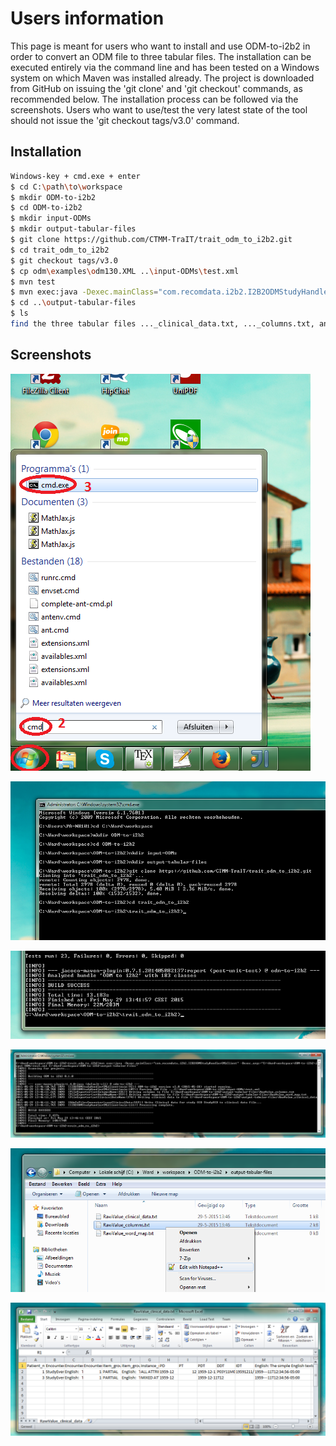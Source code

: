 Users information
================
This page is meant for users who want to install and use ODM-to-i2b2 in order to convert an ODM file to
three tabular files. The installation can be executed entirely via the command line and has been tested
on a Windows system on which Maven was installed already. The project is downloaded from GitHub on issuing
the 'git clone' and 'git checkout' commands, as recommended below. The installation process can be followed
via the screenshots. Users who want to use/test the very latest state of the tool should not issue the
'git checkout tags/v3.0' command.

Installation
------------
```sh
Windows-key + cmd.exe + enter
$ cd C:\path\to\workspace
$ mkdir ODM-to-i2b2
$ cd ODM-to-i2b2
$ mkdir input-ODMs
$ mkdir output-tabular-files
$ git clone https://github.com/CTMM-TraIT/trait_odm_to_i2b2.git
$ cd trait_odm_to_i2b2
$ git checkout tags/v3.0
$ cp odm\examples\odm130.XML ..\input-ODMs\test.xml
$ mvn test
$ mvn exec:java -Dexec.mainClass="com.recomdata.i2b2.I2B2ODMStudyHandlerCMLClient" -Dexec.args="C:\path\to\workspace\ODM-to-i2b2\input-ODMs\test.xml C:\path\to\workspace\ODM-to-i2b2\output-tabular-files"
$ cd ..\output-tabular-files
$ ls
find the three tabular files ..._clinical_data.txt, ..._columns.txt, and ..._word_map.txt
```

Screenshots
-----------
![Image start command prompt](https://github.com/CTMM-TraIT/trait_odm_to_i2b2/blob/master/src/documentation/start_command_prompt.png)

![Image first commands](https://github.com/CTMM-TraIT/trait_odm_to_i2b2/blob/master/src/documentation/first_commands.png)

![Image test build success](https://github.com/CTMM-TraIT/trait_odm_to_i2b2/blob/master/src/documentation/test_build_success.png)

![Image execution success](https://github.com/CTMM-TraIT/trait_odm_to_i2b2/blob/master/src/documentation/execution_success.png)

![Image find the files](https://github.com/CTMM-TraIT/trait_odm_to_i2b2/blob/master/src/documentation/find_the_files.png)

![Image Excel view](https://github.com/CTMM-TraIT/trait_odm_to_i2b2/blob/master/src/documentation/Excel_view.png)

